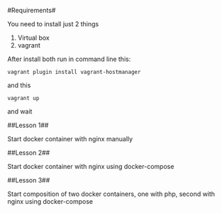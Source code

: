 #Requirements#

You need to install just 2 things

1. Virtual box
2. vagrant

After install both run in command line this:
```
vagrant plugin install vagrant-hostmanager
```

and this 

```
vagrant up
```

and wait

##Lesson 1##

Start docker container with nginx manually

##Lesson 2##

Start docker container with nginx using docker-compose

##Lesson 3##

Start composition of two docker containers, one with php, second with nginx using docker-compose